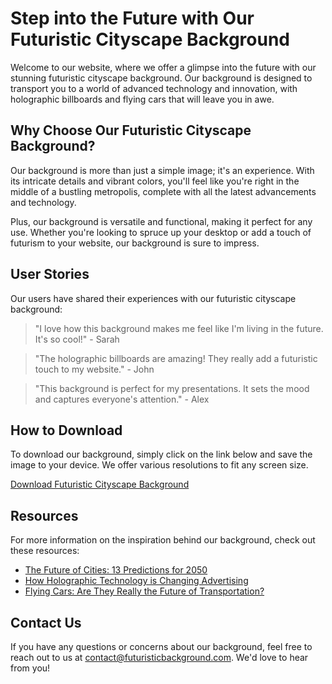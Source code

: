 <!--font:Lato-->

# Step into the Future with Our Futuristic Cityscape Background

Welcome to our website, where we offer a glimpse into the future with our stunning futuristic cityscape background. Our background is designed to transport you to a world of advanced technology and innovation, with holographic billboards and flying cars that will leave you in awe.

## Why Choose Our Futuristic Cityscape Background?

Our background is more than just a simple image; it's an experience. With its intricate details and vibrant colors, you'll feel like you're right in the middle of a bustling metropolis, complete with all the latest advancements and technology.

Plus, our background is versatile and functional, making it perfect for any use. Whether you're looking to spruce up your desktop or add a touch of futurism to your website, our background is sure to impress.

## User Stories

Our users have shared their experiences with our futuristic cityscape background:

> "I love how this background makes me feel like I'm living in the future. It's so cool!" - Sarah

> "The holographic billboards are amazing! They really add a futuristic touch to my website." - John

> "This background is perfect for my presentations. It sets the mood and captures everyone's attention." - Alex

## How to Download

To download our background, simply click on the link below and save the image to your device. We offer various resolutions to fit any screen size.

[Download Futuristic Cityscape Background](#)

## Resources

For more information on the inspiration behind our background, check out these resources:

- [The Future of Cities: 13 Predictions for 2050](#)
- [How Holographic Technology is Changing Advertising](#)
- [Flying Cars: Are They Really the Future of Transportation?](#)

## Contact Us

If you have any questions or concerns about our background, feel free to reach out to us at [contact@futuristicbackground.com](mailto:contact@futuristicbackground.com). We'd love to hear from you!

<!--

Write me content for website with wallpaper which alt text is:

"A futuristic cityscape with holographic billboards and flying cars"

The name/title of the page should not be 1:1 copy of the alt text but rather a real content of the website which is using this wallpaper.

- Use markdown format 
- Start with heading
- Heading should be short and concise
- The content should look like a real website 
- The website should not be about the wallpaper, wallpaper is just a related background
- Heading should be contain work "wallpaper" or "background"
- Include real sections like references, contact, user stories, etc. use things relevant to the page purpose.
- Feel free to use structure like headings, bullets, numbering, blockquotes, paragraphs, horizontal lines, etc.
- You can use formatting like bold or _italic_
- You can include UTF-8 emojis
- Links should be only #hash anchors (and you can refer to the document itself)
- Do not include images


---


# Explore the Future with our Futuristic Cityscape Wallpaper

Welcome to our website, where we offer a variety of futuristic-themed wallpapers for your desktop or mobile device. Our featured wallpaper is a stunning cityscape with holographic billboards and flying cars, perfect for those who want to immerse themselves in a world of tomorrow.

## Why Choose Our Futuristic Cityscape Wallpaper?

Our wallpaper is not just a simple background; it's a gateway to a whole new world of possibilities. With its vibrant colors and intricate details, you'll feel like you're right in the middle of a bustling metropolis, complete with all the latest technology and advancements.

Plus, our wallpaper is designed to be both visually stunning and functional. It won't distract you from your work or browsing experience, but rather enhance it with its sleek and modern design.

## User Stories

Our users have shared their experiences with our futuristic cityscape wallpaper:

> "I love this wallpaper! It makes me feel like I'm living in the future, even if it's just on my computer screen." - Sarah

> "The holographic billboards are so cool! I can't stop staring at them." - John

> "This wallpaper is perfect for my gaming setup. It really sets the mood for futuristic games." - Alex

## How to Download

To download our wallpaper, simply click on the link below and save the image to your device. We offer various resolutions to fit any screen size.

[Download Futuristic Cityscape Wallpaper](#)

## References

For more information on the inspiration behind our wallpaper, check out these resources:

- [The Future of Cities: 13 Predictions for 2050](#)
- [How Holographic Technology is Changing Advertising](#)
- [Flying Cars: Are They Really the Future of Transportation?](#)

## Contact Us

If you have any questions or concerns about our wallpaper, feel free to reach out to us at [contact@futuristicwallpaper.com](mailto:contact@futuristicwallpaper.com). We'd love to hear from you!


---


Heading should not include word "wallpaper". The website should not be about the wallpaper itself, wallpaper is just a related background, rewrite whole content.


---


# Step into the Future with Our Futuristic Cityscape Background

Welcome to our website, where we offer a glimpse into the future with our stunning futuristic cityscape background. Our background is designed to transport you to a world of advanced technology and innovation, with holographic billboards and flying cars that will leave you in awe.

## Why Choose Our Futuristic Cityscape Background?

Our background is more than just a simple image; it's an experience. With its intricate details and vibrant colors, you'll feel like you're right in the middle of a bustling metropolis, complete with all the latest advancements and technology.

Plus, our background is versatile and functional, making it perfect for any use. Whether you're looking to spruce up your desktop or add a touch of futurism to your website, our background is sure to impress.

## User Stories

Our users have shared their experiences with our futuristic cityscape background:

> "I love how this background makes me feel like I'm living in the future. It's so cool!" - Sarah

> "The holographic billboards are amazing! They really add a futuristic touch to my website." - John

> "This background is perfect for my presentations. It sets the mood and captures everyone's attention." - Alex

## How to Download

To download our background, simply click on the link below and save the image to your device. We offer various resolutions to fit any screen size.

[Download Futuristic Cityscape Background](#)

## Resources

For more information on the inspiration behind our background, check out these resources:

- [The Future of Cities: 13 Predictions for 2050](#)
- [How Holographic Technology is Changing Advertising](#)
- [Flying Cars: Are They Really the Future of Transportation?](#)

## Contact Us

If you have any questions or concerns about our background, feel free to reach out to us at [contact@futuristicbackground.com](mailto:contact@futuristicbackground.com). We'd love to hear from you!

-->
